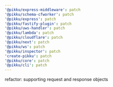 ```yaml
---
'@pikku/express-middleware': patch
'@pikku/schema-cfworker': patch
'@pikku/express': patch
'@pikku/fastify-plugin': patch
'@pikku/uws-handler': patch
'@pikku/lambda': patch
'@pikku/cloudflare': patch
'@pikku/next': patch
'@pikku/ws': patch
'@pikku/inspector': patch
'create-pikku': patch
'@pikku/core': patch
'@pikku/cli': patch
---
```


refactor: supporting request and response objects
